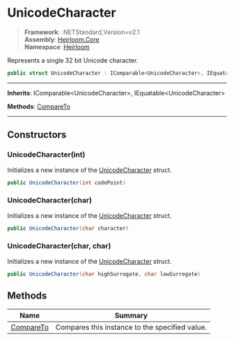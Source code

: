 # UnicodeCharacter

> **Framework**: .NETStandard,Version=v2.1  
> **Assembly**: [Heirloom.Core][0]  
> **Namespace**: [Heirloom][0]  

Represents a single 32 bit Unicode character.

```cs
public struct UnicodeCharacter : IComparable<UnicodeCharacter>, IEquatable<UnicodeCharacter>
```

--------------------------------------------------------------------------------

**Inherits**: IComparable\<UnicodeCharacter>, IEquatable\<UnicodeCharacter>

**Methods**: [CompareTo][1]

--------------------------------------------------------------------------------

## Constructors

### UnicodeCharacter(int)

Initializes a new instance of the [UnicodeCharacter][2] struct.

```cs
public UnicodeCharacter(int codePoint)
```

### UnicodeCharacter(char)

Initializes a new instance of the [UnicodeCharacter][2] struct.

```cs
public UnicodeCharacter(char character)
```

### UnicodeCharacter(char, char)

Initializes a new instance of the [UnicodeCharacter][2] struct.

```cs
public UnicodeCharacter(char highSurrogate, char lowSurrogate)
```

## Methods

| Name           | Summary                                        |
|----------------|------------------------------------------------|
| [CompareTo][1] | Compares this instance to the specified value. |

[0]: ..\Heirloom.Core.md
[1]: Heirloom.UnicodeCharacter.CompareTo.md
[2]: Heirloom.UnicodeCharacter.md

